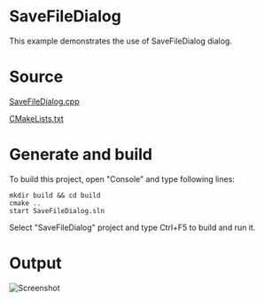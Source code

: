 # SaveFileDialog

This example demonstrates the use of SaveFileDialog dialog.

# Source

[SaveFileDialog.cpp](SaveFileDialog.cpp)

[CMakeLists.txt](CMakeLists.txt)

# Generate and build

To build this project, open "Console" and type following lines:

``` shell
mkdir build && cd build
cmake .. 
start SaveFileDialog.sln
```

Select "SaveFileDialog" project and type Ctrl+F5 to build and run it.

# Output

![Screenshot](../../../docs/Pictures/SaveFileDialog.png)
